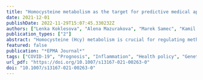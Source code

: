 ```yaml
---
title: "Homocysteine metabolism as the target for predictive medical approach, disease prevention, prognosis, and treatments tailored to the person"
date: 2021-12-01
publishDate: 2022-11-29T15:07:45.330232Z
authors: ["Lenka Koklesova", "Alena Mazurakova", "Marek Samec", "Kamil Biringer", "Samson Mathews Samuel", "Dietrich Büsselberg", "Peter Kubatka", "Olga Golubnitschaja"]
publication_types: ["2"]
abstract: "Homocysteine (Hcy) metabolism is crucial for regulating methionine availability, protein homeostasis, and DNA-methylation presenting, therefore, key pathways in post-genomic and epigenetic regulation mechanisms. Consequently, impaired Hcy metabolism leading to elevated concentrations of Hcy in the blood plasma (hyperhomocysteinemia) is linked to the overproduction of free radicals, induced oxidative stress, mitochondrial impairments, systemic inflammation and increased risks of eye disorders, coronary artery diseases, atherosclerosis, myocardial infarction, ischemic stroke, thrombotic events, cancer development and progression, osteoporosis, neurodegenerative disorders, pregnancy complications, delayed healing processes, and poor COVID-19 outcomes, among others. This review focuses on the homocysteine metabolism impairments relevant for various pathological conditions. Innovative strategies in the framework of 3P medicine consider Hcy metabolic pathways as the specific target for in vitro diagnostics, predictive medical approaches, cost-effective preventive measures, and optimized treatments tailored to the individualized patient profiles in primary, secondary, and tertiary care."
featured: false
publication: "*EPMA Journal*"
tags: ["COVID-19", "Prognosis", "Inflammation", "Health policy", "Genetics", "DNA methylation", "Health risk assessment", "Predictive Preventive Personalized Medicine (PPPM/3PM)", "Ischemic stroke", "Systemic effects", "Amino acids", "Blood plasma", "Cancers", "Cardiovascular risk", "Cellular senescence", "Coronary artery disease", "Diagnostic and treatment targets", "Dietary habits", "Endothelial dysfunction", "Epigenetics", "Eye disorder", "Folate", "Homocysteine", "Hyperhomocysteinemia (HHcy)", "Impaired healing", "Metabolism", "Mitochondrial impairment", "Molecular pathways", "Neurological disorders", "Nutrition", "Oxidative stress", "Pregnancy complications", "Primary", "secondary", "and tertiary care", "Proteins", "Remethylation", "Transsulfuration", "Vitamin B6 and B12"]
url_pdf: "https://doi.org/10.1007/s13167-021-00263-0"
doi: "10.1007/s13167-021-00263-0"
---
```


